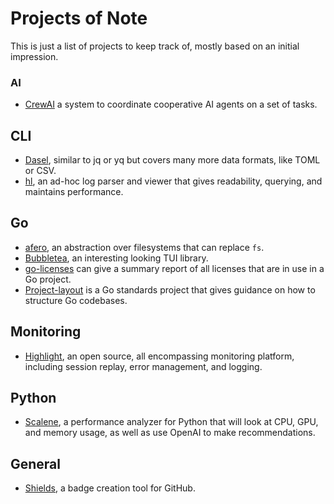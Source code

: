# Projects of Note

This is just a list of projects to keep track of, mostly based on an initial impression.

### AI

- [CrewAI](https://github.com/joaomdmoura/crewAI) a system to coordinate
  cooperative AI agents on a set of tasks.

## CLI

- [Dasel](https://github.com/tomwright/dasel), similar to jq or yq but covers
  many more data formats, like TOML or CSV.
- [hl](https://github.com/pamburus/hl), an ad-hoc log parser and viewer that
  gives readability, querying, and maintains performance.

## Go

- [afero](https://github.com/spf13/afero), an abstraction over filesystems that
  can replace `fs`.
- [Bubbletea](https://github.com/charmbracelet/bubbletea), an interesting
  looking TUI library.
- [go-licenses](https://github.com/google/go-licenses) can give a summary
  report of all licenses that are in use in a Go project.
- [Project-layout](https://github.com/golang-standards/project-layout) is a Go
  standards project that gives guidance on how to structure Go codebases.

## Monitoring

- [Highlight](https://github.com/highlight/highlight), an open source, all
  encompassing monitoring platform, including session replay, error management,
  and logging.

## Python

- [Scalene](https://github.com/plasma-umass/scalene), a performance analyzer
  for Python that will look at CPU, GPU, and memory usage, as well as use
  OpenAI to make recommendations.

## General

- [Shields](https://github.com/badges/shields), a badge creation tool for GitHub.
